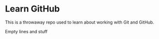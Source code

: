 # Learn GitHub

This is a throwaway repo used to learn about working with Git and GitHub.


Empty lines and stuff